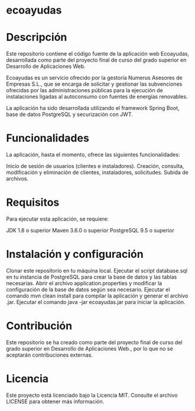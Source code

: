 # ecoayudas

# Descripción

Este repositorio contiene el código fuente de la aplicación web Ecoayudas, desarrollada como parte del proyecto final de curso del grado superior en Desarrollo de Aplicaciones Web.

Ecoayudas es un servicio ofrecido por la gestoría Numerus Asesores de Empresas S.L.,
que se encarga de solicitar y gestionar las subvenciones ofrecidas por las administraciones públicas para la ejecución de instalaciones ligadas al autoconsumo con fuentes de energías renovables.

La aplicación ha sido desarrollada utilizando el framework Spring Boot, base de datos PostgreSQL y securización con JWT.

# Funcionalidades

La aplicación, hasta el momento, ofrece las siguientes funcionalidades:

Inicio de sesión de usuarios (clientes e instaladores).
Creación, consulta, modificación y eliminación de clientes, instaladores, solicitudes.
Subida de archivos.

# Requisitos

Para ejecutar esta aplicación, se requiere:

JDK 1.8 o superior
Maven 3.6.0 o superior
PostgreSQL 9.5 o superior

# Instalación y configuración

Clonar este repositorio en tu máquina local.
Ejecutar el script database.sql en tu instancia de PostgreSQL para crear la base de datos y las tablas necesarias.
Abrir el archivo application.properties y modificar la configuración de la base de datos según sea necesario.
Ejecutar el comando mvn clean install para compilar la aplicación y generar el archivo .jar.
Ejecutar el comando java -jar ecoayudas.jar para iniciar la aplicación.

# Contribución

Este repositorio se ha creado como parte del proyecto final de curso del grado superior en Desarrollo de Aplicaciones Web., por lo que no se aceptarán contribuciones externas.

# Licencia

Este proyecto está licenciado bajo la Licencia MIT. Consulte el archivo LICENSE para obtener más información.
